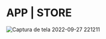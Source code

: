 # APP | STORE

![Captura de tela 2022-09-27 221211](https://user-images.githubusercontent.com/113468784/192665226-ac2c2b22-e5e0-4700-8325-393709f77855.png)
